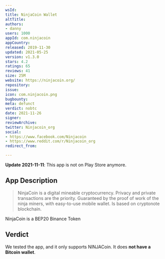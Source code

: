 ```yaml
---
wsId: 
title: NinjaCoin Wallet
altTitle: 
authors:
- danny
users: 1000
appId: com.ninjacoin
appCountry: 
released: 2019-11-30
updated: 2021-05-25
version: v1.3.0
stars: 4.2
ratings: 65
reviews: 41
size: 25M
website: https://ninjacoin.org/
repository: 
issue: 
icon: com.ninjacoin.png
bugbounty: 
meta: defunct
verdict: nobtc
date: 2021-11-26
signer: 
reviewArchive: 
twitter: Ninjacoin_org
social:
- https://www.facebook.com/Ninjacoin
- https://www.reddit.com/r/Ninjacoin_org
redirect_from: 

---
```


**Update 2021-11-11**: This app is not on Play Store anymore.

## App Description

> NinjaCoin is a digital mineable cryptocurrency. Privacy and private transactions are the priority. Guaranteed by the proof of work of the ninja miners, with easy-to-use mobile wallet. Is based on cryptonote blockchain.

NinjaCoin is a BEP20 Binance Token

## Verdict

We tested the app, and it only supports NINJACoin. It does **not have a Bitcoin wallet**.
